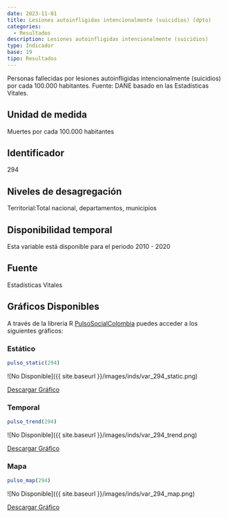 ```yaml
---
date: 2023-11-01
title: Lesiones autoinfligidas intencionalmente (suicidios) (dpto)
categories:
  - Resultados
description: Lesiones autoinfligidas intencionalmente (suicidios)
type: Indicador
base: 19
tipo: Resultados
--- 
```


Personas fallecidas por lesiones autoinfligidas intencionalmente (suicidios) por cada 100.000 habitantes.
Fuente: DANE basado en las Estadísticas Vitales.

## Unidad de medida
Muertes por cada 100.000 habitantes

## Identificador
294

## Niveles de desagregación
Territorial:Total nacional, departamentos, municipios

## Disponibilidad temporal
Esta variable está disponible para el periodo 2010 - 2020

## Fuente
Estadísticas Vitales

## Gráficos Disponibles

A través de la libreria R [PulsoSocialColombia](https://github.com/pulsosocialcolombia/PulsoSocialColombia) puedes acceder a los siguientes gráficos:

### Estático

``` R
pulso_static(294)
```

![No Disponible]({{ site.baseurl }}/images/inds/var_294_static.png)

<a href='{{ site.baseurl }}/images/inds/var_294_static.png'>Descargar Gráfico</a>

### Temporal

``` R
pulso_trend(294)
```

![No Disponible]({{ site.baseurl }}/images/inds/var_294_trend.png)

<a href='{{ site.baseurl }}/images/inds/var_294_trend.png'>Descargar Gráfico</a>

### Mapa

``` R
pulso_map(294)
```

![No Disponible]({{ site.baseurl }}/images/inds/var_294_map.png)

<a href='{{ site.baseurl }}/images/inds/var_294_map.png'>Descargar Gráfico</a>